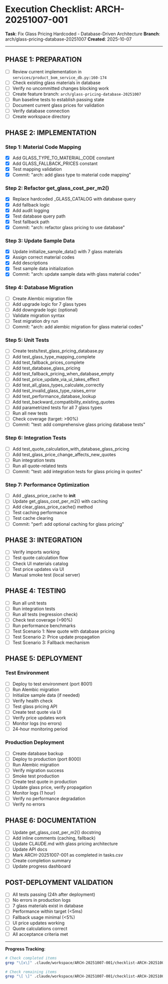 # Execution Checklist: ARCH-20251007-001

**Task**: Fix Glass Pricing Hardcoded - Database-Driven Architecture
**Branch**: arch/glass-pricing-database-20251007
**Created**: 2025-10-07

---

## PHASE 1: PREPARATION

- [ ] Review current implementation in `services/product_bom_service_db.py:160-174`
- [ ] Check existing glass materials in database
- [ ] Verify no uncommitted changes blocking work
- [ ] Create feature branch: `arch/glass-pricing-database-20251007`
- [ ] Run baseline tests to establish passing state
- [ ] Document current glass prices for validation
- [ ] Verify database connection
- [ ] Create workspace directory

## PHASE 2: IMPLEMENTATION

### Step 1: Material Code Mapping
- [x] Add GLASS_TYPE_TO_MATERIAL_CODE constant
- [x] Add GLASS_FALLBACK_PRICES constant
- [x] Test mapping validation
- [x] Commit: "arch: add glass type to material code mapping"

### Step 2: Refactor get_glass_cost_per_m2()
- [x] Replace hardcoded _GLASS_CATALOG with database query
- [x] Add fallback logic
- [x] Add audit logging
- [x] Test database query path
- [x] Test fallback path
- [x] Commit: "arch: refactor glass pricing to use database"

### Step 3: Update Sample Data
- [x] Update initialize_sample_data() with 7 glass materials
- [x] Assign correct material codes
- [x] Add descriptions
- [x] Test sample data initialization
- [x] Commit: "arch: update sample data with glass material codes"

### Step 4: Database Migration
- [ ] Create Alembic migration file
- [ ] Add upgrade logic for 7 glass types
- [ ] Add downgrade logic (optional)
- [ ] Validate migration syntax
- [ ] Test migration dry run
- [ ] Commit: "arch: add alembic migration for glass material codes"

### Step 5: Unit Tests
- [ ] Create tests/test_glass_pricing_database.py
- [ ] Add test_glass_type_mapping_complete
- [ ] Add test_fallback_prices_complete
- [ ] Add test_database_glass_pricing
- [ ] Add test_fallback_pricing_when_database_empty
- [ ] Add test_price_update_via_ui_takes_effect
- [ ] Add test_all_glass_types_calculate_correctly
- [ ] Add test_invalid_glass_type_raises_error
- [ ] Add test_performance_database_lookup
- [ ] Add test_backward_compatibility_existing_quotes
- [ ] Add parametrized tests for all 7 glass types
- [ ] Run all new tests
- [ ] Check coverage (target: >90%)
- [ ] Commit: "test: add comprehensive glass pricing database tests"

### Step 6: Integration Tests
- [ ] Add test_quote_calculation_with_database_glass_pricing
- [ ] Add test_glass_price_change_affects_new_quotes
- [ ] Run integration tests
- [ ] Run all quote-related tests
- [ ] Commit: "test: add integration tests for glass pricing in quotes"

### Step 7: Performance Optimization
- [ ] Add _glass_price_cache to __init__
- [ ] Update get_glass_cost_per_m2() with caching
- [ ] Add clear_glass_price_cache() method
- [ ] Test caching performance
- [ ] Test cache clearing
- [ ] Commit: "perf: add optional caching for glass pricing"

## PHASE 3: INTEGRATION

- [ ] Verify imports working
- [ ] Test quote calculation flow
- [ ] Check UI materials catalog
- [ ] Test price updates via UI
- [ ] Manual smoke test (local server)

## PHASE 4: TESTING

- [ ] Run all unit tests
- [ ] Run integration tests
- [ ] Run all tests (regression check)
- [ ] Check test coverage (>90%)
- [ ] Run performance benchmarks
- [ ] Test Scenario 1: New quote with database pricing
- [ ] Test Scenario 2: Price update propagation
- [ ] Test Scenario 3: Fallback mechanism

## PHASE 5: DEPLOYMENT

### Test Environment
- [ ] Deploy to test environment (port 8001)
- [ ] Run Alembic migration
- [ ] Initialize sample data (if needed)
- [ ] Verify health check
- [ ] Test glass pricing API
- [ ] Create test quote via UI
- [ ] Verify price updates work
- [ ] Monitor logs (no errors)
- [ ] 24-hour monitoring period

### Production Deployment
- [ ] Create database backup
- [ ] Deploy to production (port 8000)
- [ ] Run Alembic migration
- [ ] Verify migration success
- [ ] Smoke test production
- [ ] Create test quote in production
- [ ] Update glass price, verify propagation
- [ ] Monitor logs (1 hour)
- [ ] Verify no performance degradation
- [ ] Verify no errors

## PHASE 6: DOCUMENTATION

- [ ] Update get_glass_cost_per_m2() docstring
- [ ] Add inline comments (caching, fallback)
- [ ] Update CLAUDE.md with glass pricing architecture
- [ ] Update API docs
- [ ] Mark ARCH-20251007-001 as completed in tasks.csv
- [ ] Create completion summary
- [ ] Update progress dashboard

## POST-DEPLOYMENT VALIDATION

- [ ] All tests passing (24h after deployment)
- [ ] No errors in production logs
- [ ] 7 glass materials exist in database
- [ ] Performance within target (<5ms)
- [ ] Fallback usage minimal (<5%)
- [ ] UI price updates working
- [ ] Quote calculations correct
- [ ] All acceptance criteria met

---

**Progress Tracking**:
```bash
# Check completed items
grep "\[x\]" .claude/workspace/ARCH-20251007-001/checklist-ARCH-20251007-001.md | wc -l

# Check remaining items
grep "\[ \]" .claude/workspace/ARCH-20251007-001/checklist-ARCH-20251007-001.md | wc -l
```
